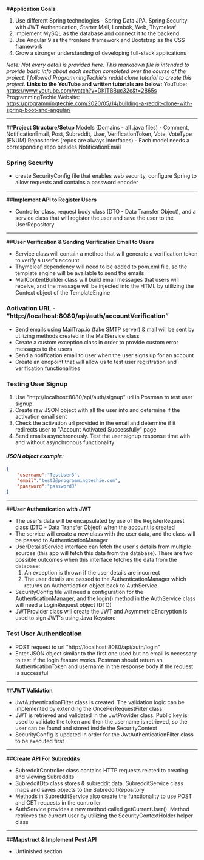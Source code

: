 #**Application Goals**
1) Use different Spring technologies - Spring Data JPA, Spring Security with JWT Authentication, Starter Mail, Lombok,
Web, Thymeleaf
2) Implement MySQL as the database and connect it to the backend
3) Use Angular 9 as the frontend framework and Bootstrap as the CSS framework
4) Grow a stronger understanding of developing full-stack applications

_Note: Not every detail is provided here. This markdown file is intended to provide basic info about each section 
completed over the course of the project.  I followed ProgrammingTechie's reddit clone tutorial to create this project._ 
**Links to the YouTube and written tutorials are below:**
YouTube: https://www.youtube.com/watch?v=DKlTBBuc32c&t=2865s
ProgrammingTechie Website: https://programmingtechie.com/2020/05/14/building-a-reddit-clone-with-spring-boot-and-angular/

---

##**Project Structure/Setup**
Models (Domains - all .java files) - Comment, NotificationEmail, Post, Subreddit, User, VerificationToken, Vote, 
VoteType (ENUM)
Repositories (repos are always interfaces) - Each model needs a corresponding repo besides NotificationEmail

### Spring Security
- create SecurityConfig file that enables web security, configure Spring to allow requests and contains
a password encoder

---

##**Implement API to Register Users**
- Controller class, request body class (DTO - Data Transfer Object), and a service class that will 
register the user and save the user to the UserRepository

---

##**User Verification & Sending Verification Email to Users**
- Service class will contain a method that will generate a verification token to verify a user's account
- Thymeleaf dependency will need to be added to pom.xml file, so the template engine will be available to send the emails
- MailContentBuilder class will build email messages that users will receive, and the message will be injected into the
HTML by utilizing the Context object of the TemplateEngine

### Activation URL - “http://localhost:8080/api/auth/accountVerification”
- Send emails using MailTrap.io (fake SMTP server) & mail will be sent by utilizing methods created in the MailService
class
- Create a custom exception class in order to provide custom error messages to the users
- Send a notification email to user when the user signs up for an account
- Create an endpoint that will allow us to test user registration and verification functionalities

### Testing User Signup
1. Use "http://localhost:8080/api/auth/signup" url in Postman to test user signup
2. Create raw JSON object with all the user info and determine if the activation email sent
3. Check the activation url provided in the email and determine if it redirects user to "Account Activated Successfully"
page
4. Send emails asynchronously.  Test the user signup response time with and without asynchronous functionality

#### _JSON object example:_
```json
{
    "username":"TestUser3",
    "email":"test3@programmingtechie.com",
    "password":"password3"
}
```

---

##**User Authentication with JWT**
- The user's data will be encapsulated by use of the RegisterRequest class (DTO - Data Transfer Object) when the account
 is created
- The service will create a new class with the user data, and the class will be passed to AuthenticationManager
- UserDetailsService interface can fetch the user's details from multiple sources (this app will fetch this data from 
the database).  There are two possible outcomes when this interface fetches the data from the database:
    1. An exception is thrown if the user details are incorrect
    2. The user details are passed to the AuthenticationManager which returns an Authentication object back to AuthService
- SecurityConfig file will need a configuration for the AuthenticationManager, and the login() method in the AuthService
class will need a LoginRequest object (DTO)
- JWTProvider class will create the JWT and AsymmetricEncryption is used to sign JWT's using Java Keystore

### Test User Authentication
- POST request to url "http://localhost:8080/api/auth/login"
- Enter JSON object similar to the first one used but no email is necessary to test if the login feature works. Postman
should return an AuthenticationToken and username in the response body if the request is successful

---

##**JWT Validation**
- JwtAuthenticationFilter class is created.  The validation logic can be implemented by extending the OncePerRequestFilter
class
- JWT is retrieved and validated in the JwtProvider class.  Public key is used to validate the token and then the 
username is retrieved, so the user can be found and stored inside the SecurityContext
- SecurityConfig is updated in order for the JwtAuthenticationFilter class to be executed first

---

##**Create API For Subreddits**
- SubredditController class contains HTTP requests related to creating and viewing Subreddits
- SubredditDto class stores & subreddit data. SubredditService class maps and saves objects to the SubredditRepository
- Methods in SubredditService also create the functionality to use POST and GET requests in the controller
- AuthService provides a new method called getCurrentUser().  Method retrieves the current user by utilizing the 
SecurityContextHolder helper class

---

##**Mapstruct & Implement Post API**
- Unfinished section